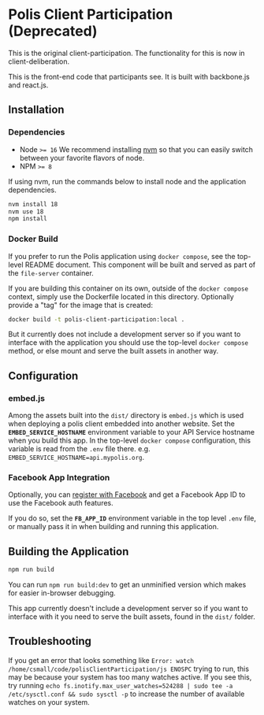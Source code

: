 # Polis Client Participation (Deprecated)

This is the original client-participation. The functionality for this is now in client-deliberation.

This is the front-end code that participants see. It is built with backbone.js and react.js.

## Installation

### Dependencies

* Node `>= 16`
We recommend installing [nvm](https://github.com/creationix/nvm) so that you can easily switch between your favorite
flavors of node.
* NPM `>= 8`

If using nvm, run the commands below to install node and the application dependencies.

```sh
nvm install 18
nvm use 18
npm install
```

### Docker Build

If you prefer to run the Polis application using `docker compose`, see the top-level README document. This component
will be built and served as part of the `file-server` container.

If you are building this container on its own, outside of the `docker compose` context, simply use the Dockerfile
located in this directory. Optionally provide a "tag" for the image that is created:

```sh
docker build -t polis-client-participation:local .
```

But it currently does not include a development server so if you want to interface with the
application you should use the top-level `docker compose` method, or else mount and serve the built
assets in another way.

## Configuration

### embed.js

Among the assets built into the `dist/` directory is `embed.js` which is used when deploying a polis client
embedded into another website. Set the **`EMBED_SERVICE_HOSTNAME`** environment variable to your API Service hostname
when you build this app. In the top-level `docker compose` configuration, this variable is read from the `.env` file
there. e.g. `EMBED_SERVICE_HOSTNAME=api.mypolis.org`.

### Facebook App Integration

Optionally, you can [register with Facebook](https://developers.facebook.com/docs/development) and get a Facebook App ID
to use the Facebook auth features.

If you do so, set the **`FB_APP_ID`** environment variable in the top level `.env` file, or manually pass it in
when building and running this application.

## Building the Application

```sh
npm run build
```

You can run `npm run build:dev` to get an unminified version which makes for easier in-browser debugging.

This app currently doesn't include a development server so if you want to interface with it you need to serve the built
assets, found in the `dist/` folder.

## Troubleshooting

If you get an error that looks something like `Error: watch /home/csmall/code/polisClientParticipation/js ENOSPC` trying to run, this may be because your system has too many watches active. If you see this, try running `echo fs.inotify.max_user_watches=524288 | sudo tee -a /etc/sysctl.conf && sudo sysctl -p` to increase the number of available watches on your system.
